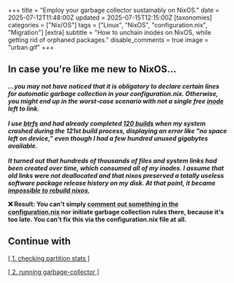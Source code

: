 +++
title = "Employ your garbage collector sustainably on NixOS."
date = 2025-07-12T11:48:00Z
updated =  2025-07-15T12:15:00Z
[taxonomies]
categories = ["Nix/OS"]
tags = ["Linux", "NixOS", "configuration.nix", "Migration"]
[extra]
subtitle = "How to unchain inodes on NixOS, while getting rid of orphaned packages."
disable_comments = true
image = "urban.gif"
+++

## In case you're like me new to NixOS...

<p class="notice_info"><strong><em>...you may not have noticed that it is obligatory to declare certain lines for automatic garbage collection in your configuration.nix. Otherwise, you might end up in the worst-case scenario with not a single free <abbr title="Inodes are essential on Unix-like systems (such as Linux-based OS) for storing metadata of files. They may get consumed long before the memory capacity of their volume is exceeded.">inode</abbr> left to link.<br><br>
I use <abbr title="modern file system format">btrfs</abbr> and had already completed <abbr title="BUILDS are called GENERATIONS in nix">120 builds</abbr> when my system crashed during the 121st build process, displaying an error like "no space left on device," even though I had a few hundred unused gigabytes available.<br><br>
It turned out that hundreds of thousands of files and system links had been created over time, which consumed all of my inodes. I assume that old links were not deallocated and that nixos preserved a totally useless software package release history on my disk. At that point, it became <abbr title="Because every new build consumes new inodes without freeing old ones">impossible to rebuild nixos.</abbr></em></strong></p> 

<p class="notice_danger"><strong> ❌ Result: You can't simply <abbr title="to comment smth out causes nixos to build a new system profile, old packages persist as orphanes">comment out something in the configuration.nix</abbr> nor initiate garbage collection rules there, because it's too late. You can't fix this via the configuration.nix file at all.</strong></p>

## Continue with

<a href="/posts/checking_inodes" class="btn btn_info" border="5px solid black">[ 1. checking partition stats ] </a> 

<a href="#" class="btn btn_success">[ 2. running garbage-collector ]</a>

